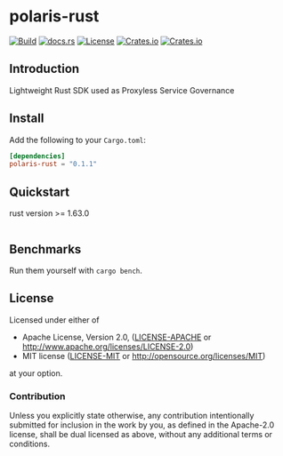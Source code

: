 # polaris-rust

[![Build](https://github.com/polarismesh/polaris-rust/workflows/Build/badge.svg)](https://github.com/polarismesh/polaris-rust/actions?query=workflow%3ABuild)
[![docs.rs](https://docs.rs/polaris-rust/badge.svg)](https://docs.rs/polaris-rust/)
[![License](https://img.shields.io/crates/l/polaris-rust)](LICENSE-APACHE)
[![Crates.io](https://img.shields.io/crates/v/polaris-rust)](https://crates.io/crates/polaris-rust)
[![Crates.io](https://img.shields.io/crates/d/polaris-rust)](https://crates.io/crates/polaris-rust)

## Introduction
Lightweight Rust SDK used as Proxyless Service Governance

## Install
Add the following to your `Cargo.toml`: 
```toml 
[dependencies]
polaris-rust = "0.1.1"
```

## Quickstart
rust version >= 1.63.0

```rust

```

## Benchmarks

Run them yourself with `cargo bench`.

## License
Licensed under either of

* Apache License, Version 2.0, ([LICENSE-APACHE](LICENSE-APACHE) or http://www.apache.org/licenses/LICENSE-2.0)
* MIT license ([LICENSE-MIT](LICENSE-MIT) or http://opensource.org/licenses/MIT)

at your option.

### Contribution

Unless you explicitly state otherwise, any contribution intentionally submitted for inclusion in the work by you, as defined in the Apache-2.0 license, shall be dual licensed as above, without any additional terms or conditions.
